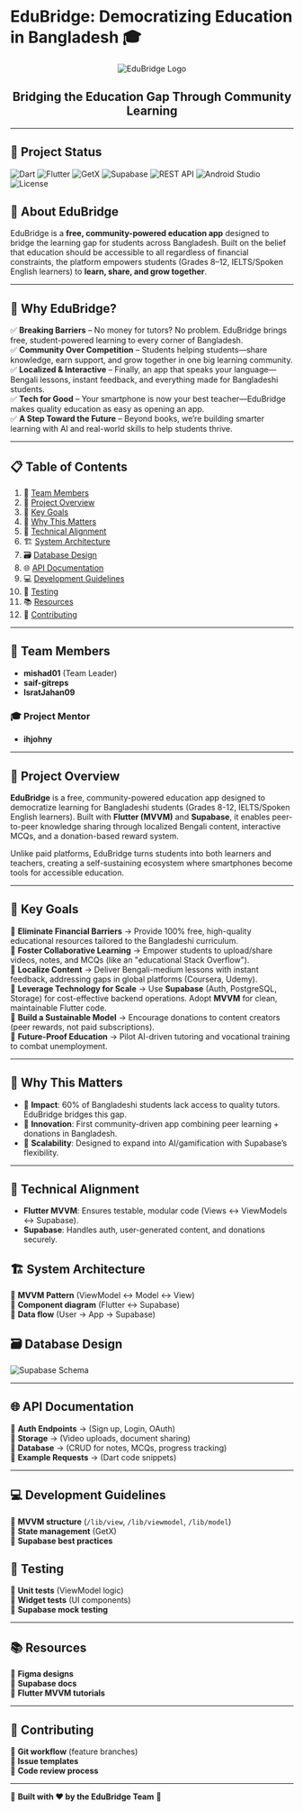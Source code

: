 # EduBridge: Democratizing Education in Bangladesh 🎓

<div align="center">

![EduBridge Logo](https://github.com/user-attachments/assets/c811683b-575e-44d4-a31c-d9661b6c3c60)

  
  <h2>Bridging the Education Gap Through Community Learning</h2>
</div>

---

## 📌 **Project Status**  
![Dart](https://img.shields.io/badge/Dart-3.0-blue?logo=dart&logoColor=white)
![Flutter](https://img.shields.io/badge/Flutter-3.10-blue?logo=flutter&logoColor=white)
![GetX](https://img.shields.io/badge/GetX-State_Management-purple?logo=getx&logoColor=white)
![Supabase](https://img.shields.io/badge/Supabase-PostgreSQL-brightgreen?logo=supabase)
![REST API](https://img.shields.io/badge/REST-API-red?logo=api&logoColor=white)
![Android Studio](https://img.shields.io/badge/Android_Studio-Giraffe-green?logo=androidstudio&logoColor=white)
![License](https://img.shields.io/badge/License-MIT-yellow.svg)


## **📖 About EduBridge**  
EduBridge is a **free, community-powered education app** designed to bridge the learning gap for students across Bangladesh. Built on the belief that education should be accessible to all regardless of financial constraints, the platform empowers students (Grades 8–12, IELTS/Spoken English learners) to **learn, share, and grow together**.  

---  

## 🚀 **Why EduBridge?**  
✅ **Breaking Barriers** – No money for tutors? No problem. EduBridge brings free, student-powered learning to every corner of Bangladesh.  
✅ **Community Over Competition** – Students helping students—share knowledge, earn support, and grow together in one big learning community.  
✅ **Localized & Interactive** – Finally, an app that speaks your language—Bengali lessons, instant feedback, and everything made for Bangladeshi students.  
✅ **Tech for Good** – Your smartphone is now your best teacher—EduBridge makes quality education as easy as opening an app.  
✅ **A Step Toward the Future** – Beyond books, we’re building smarter learning with AI and real-world skills to help students thrive.  

---

## 📋 **Table of Contents**  
1. 👥 [Team Members](#-team-members)  
2. 🚀 [Project Overview](#-project-overview)  
3. 🎯 [Key Goals](#-key-goals)  
4. 🌟 [Why This Matters](#-why-this-matters)  
5. 🔧 [Technical Alignment](#-technical-alignment)  
6. 🏗️ [System Architecture](#-system-architecture)  
7. 🗃️ [Database Design](#-database-design)  
8. 🌐 [API Documentation](#-api-documentation)  
9. 💻 [Development Guidelines](#-development-guidelines)  
10. 🧪 [Testing](#-testing)  
11. 📚 [Resources](#-resources)  
12. 🤝 [Contributing](#-contributing)  

---

## 👥 **Team Members**  
- **mishad01** (Team Leader)  
- **saif-gitreps**  
- **IsratJahan09**  

### 🎓 **Project Mentor**  
- **ihjohny**  

---

## 🚀 **Project Overview**  
**EduBridge** is a free, community-powered education app designed to democratize learning for Bangladeshi students (Grades 8-12, IELTS/Spoken English learners). Built with **Flutter (MVVM)** and **Supabase**, it enables peer-to-peer knowledge sharing through localized Bengali content, interactive MCQs, and a donation-based reward system.  

Unlike paid platforms, EduBridge turns students into both learners and teachers, creating a self-sustaining ecosystem where smartphones become tools for accessible education.  

---

## 🎯 **Key Goals**  
📌 **Eliminate Financial Barriers** → Provide 100% free, high-quality educational resources tailored to the Bangladeshi curriculum.  
📌 **Foster Collaborative Learning** → Empower students to upload/share videos, notes, and MCQs (like an "educational Stack Overflow").  
📌 **Localize Content** → Deliver Bengali-medium lessons with instant feedback, addressing gaps in global platforms (Coursera, Udemy).  
📌 **Leverage Technology for Scale** → Use **Supabase** (Auth, PostgreSQL, Storage) for cost-effective backend operations. Adopt **MVVM** for clean, maintainable Flutter code.  
📌 **Build a Sustainable Model** → Encourage donations to content creators (peer rewards, not paid subscriptions).  
📌 **Future-Proof Education** → Pilot AI-driven tutoring and vocational training to combat unemployment.  

---

## 🌟 **Why This Matters**  
- 📌 **Impact**: 60% of Bangladeshi students lack access to quality tutors. EduBridge bridges this gap.  
- 📌 **Innovation**: First community-driven app combining peer learning + donations in Bangladesh.  
- 📌 **Scalability**: Designed to expand into AI/gamification with Supabase’s flexibility.  

---  

## 🔧 **Technical Alignment**  
- **Flutter MVVM**: Ensures testable, modular code (Views ↔ ViewModels ↔ Supabase).  
- **Supabase**: Handles auth, user-generated content, and donations securely.  

## 🏗️ **System Architecture**  
📌 **MVVM Pattern** (ViewModel ↔ Model ↔ View)  
📌 **Component diagram** (Flutter ↔ Supabase)  
📌 **Data flow** (User → App → Supabase)  

## 🗃️ **Database Design**  

![Supabase Schema](https://github.com/user-attachments/assets/7062c197-3366-409a-8f14-eaf8de769ea8)

---

## 🌐 **API Documentation**  
📌 **Auth Endpoints** → (Sign up, Login, OAuth)  
📌 **Storage** → (Video uploads, document sharing)  
📌 **Database** → (CRUD for notes, MCQs, progress tracking)  
📌 **Example Requests** → (Dart code snippets)  

---

## 💻 **Development Guidelines**  
📌 **MVVM structure** (`/lib/view`, `/lib/viewmodel`, `/lib/model`)  
📌 **State management** (GetX)  
📌 **Supabase best practices**  

## 🧪 **Testing**  
📌 **Unit tests** (ViewModel logic)  
📌 **Widget tests** (UI components)  
📌 **Supabase mock testing**  

---

## 📚 **Resources**  
📌 **Figma designs**  
📌 **Supabase docs**  
📌 **Flutter MVVM tutorials**  

---

## 🤝 **Contributing**  
📌 **Git workflow** (feature branches)  
📌 **Issue templates**  
📌 **Code review process**  

---

🔹 **Built with ❤️ by the EduBridge Team** 🔹

